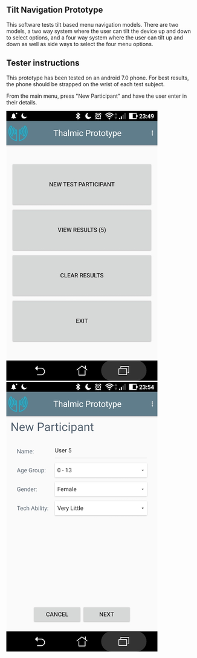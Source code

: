 
## Tilt Navigation Prototype

This software tests tilt based menu navigation models. There are two models, a two way system where the user can tilt the device up and down to select options, and a four way system where the user can tilt up and down as well as side ways to select the four menu options.

## Tester instructions

This prototype has been tested on an android 7.0 phone. For best results, the phone should be strapped on the wrist of each test subject.

From the main menu, press "New Participant" and have the user enter in their details.


![main menu](screenshots/mainmenu.jpg) ![main menu](screenshots/newuser.jpg)
